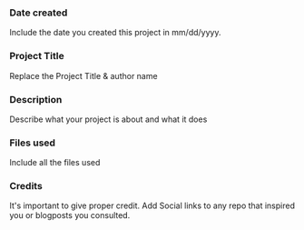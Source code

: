 ### Date created
Include the date you created this project in mm/dd/yyyy.

### Project Title
Replace the Project Title & author name

### Description
Describe what your project is about and what it does

### Files used
Include all the files used

### Credits
It's important to give proper credit. Add Social links to any repo that inspired you or blogposts you consulted.

